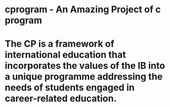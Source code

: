 # cprogram - An Amazing Project of c program
# The CP is a framework of international education that incorporates the values of the IB into a unique programme addressing the needs of students engaged in career-related education.
